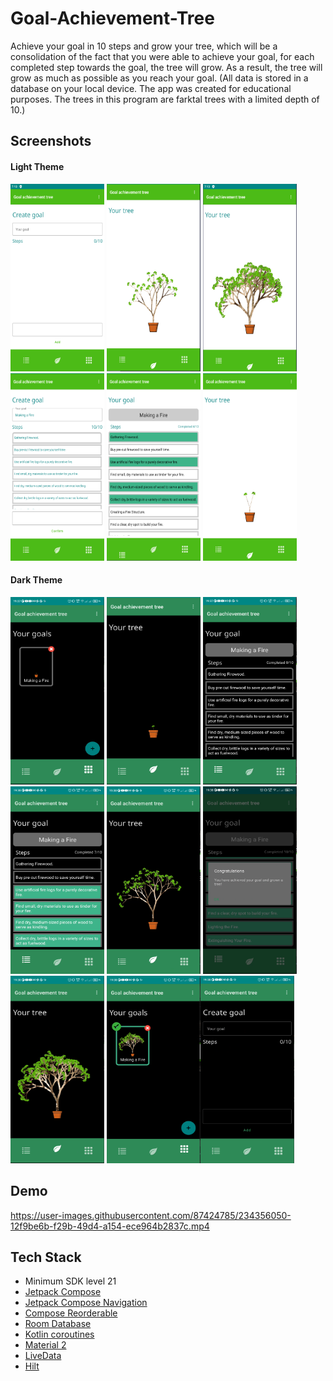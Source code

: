 # Goal-Achievement-Tree 

Achieve your goal in 10 steps and grow your tree, which will be a consolidation of the fact that you were able to achieve your goal, for each completed step towards the goal, the tree will grow. As a result, the tree will grow as much as possible as you reach your goal. (All data is stored in a database on your local device. The app was created for educational purposes. The trees in this program are farktal trees with a limited depth of 10.)

Screenshots
---------------
#### Light Theme
<img src="https://github.com/ICalmPersonI/Goal-Achievement-Tree/blob/master/screenshots/light/1.png" alt="drawing" width="150" height="300"/> <img src="https://github.com/ICalmPersonI/Goal-Achievement-Tree/blob/master/screenshots/light/2.png" alt="drawing" width="150" height="300"/> <img src="https://github.com/ICalmPersonI/Goal-Achievement-Tree/blob/master/screenshots/light/3.png" alt="drawing" width="150" height="300"/> 
<img src="https://github.com/ICalmPersonI/Goal-Achievement-Tree/blob/master/screenshots/light/4.png" alt="drawing" width="150" height="300"/> <img src="https://github.com/ICalmPersonI/Goal-Achievement-Tree/blob/master/screenshots/light/5.png" alt="drawing" width="150" height="300"/> <img src="https://github.com/ICalmPersonI/Goal-Achievement-Tree/blob/master/screenshots/light/6.png" alt="drawing" width="150" height="300"/> 
#### Dark Theme

<img src="https://github.com/ICalmPersonI/Goal-Achievement-Tree/blob/master/screenshots/night/1.png" alt="drawing" width="150" height="300"/> <img src="https://github.com/ICalmPersonI/Goal-Achievement-Tree/blob/master/screenshots/night/2.png" alt="drawing" width="150" height="300"/> <img src="https://github.com/ICalmPersonI/Goal-Achievement-Tree/blob/master/screenshots/night/3.png" alt="drawing" width="150" height="300"/> 
<img src="https://github.com/ICalmPersonI/Goal-Achievement-Tree/blob/master/screenshots/night/4.png" alt="drawing" width="150" height="300"/> <img src="https://github.com/ICalmPersonI/Goal-Achievement-Tree/blob/master/screenshots/night/5.png" alt="drawing" width="150" height="300"/> <img src="https://github.com/ICalmPersonI/Goal-Achievement-Tree/blob/master/screenshots/night/6.png" alt="drawing" width="150" height="300"/> 
<img src="https://github.com/ICalmPersonI/Goal-Achievement-Tree/blob/master/screenshots/night/7.png" alt="drawing" width="150" height="300"/> <img src="https://github.com/ICalmPersonI/Goal-Achievement-Tree/blob/master/screenshots/night/8.png" alt="drawing" width="150" height="300"/><img src="https://github.com/ICalmPersonI/Goal-Achievement-Tree/blob/master/screenshots/night/9.png" alt="drawing" width="150" height="300"/>


Demo
---------------
https://user-images.githubusercontent.com/87424785/234356050-12f9be6b-f29b-49d4-a154-ece964b2837c.mp4

Tech Stack
---------------
- Minimum SDK level 21
- [Jetpack Compose](https://developer.android.com/jetpack/compose/documentation)
- [Jetpack Compose Navigation](https://developer.android.com/jetpack/compose/navigation)
- [Compose Reorderable](https://github.com/aclassen/ComposeReorderable)
- [Room Database](https://developer.android.com/training/data-storage/room)
- [Kotlin coroutines](https://developer.android.com/kotlin/coroutines)
- [Material 2](https://m2.material.io)
- [LiveData](https://developer.android.com/topic/libraries/architecture/livedata)
- [Hilt](https://dagger.dev/hilt)
